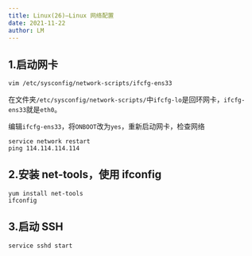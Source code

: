 ```yaml
---
title: Linux(26)—Linux 网络配置
date: 2021-11-22
author: LM
---
```


## 1.启动网卡

```sh
vim /etc/sysconfig/network-scripts/ifcfg-ens33
```
在文件夹`/etc/sysconfig/network-scripts/`中`ifcfg-lo`是回环网卡，`ifcfg-ens33`就是`eth0`。

编辑`ifcfg-ens33`，将`ONBOOT`改为`yes`，重新启动网卡，检查网络

```
service network restart
ping 114.114.114.114
```

## 2.安装 net-tools，使用 ifconfig

```
yum install net-tools
ifconfig
```

## 3.启动 SSH

```
service sshd start
```

